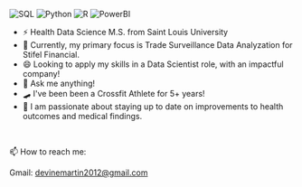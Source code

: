 ![SQL](https://img.shields.io/badge/SQL%20-%20red?style=for-the-badge&logo=SQL&logoColor=Blue)
![Python](https://img.shields.io/badge/Python%20-%20lightblue?style=for-the-badge&logo=SQL&logoColor=Blue)
![R](https://img.shields.io/badge/R%20-%20green?style=for-the-badge&logo=SQL&logoColor=Blue)
![PowerBI](https://img.shields.io/badge/PowerBI%20-%20gold?style=for-the-badge&logo=SQL&logoColor=Blue)
</br>
- ⚡ Health Data Science M.S. from Saint Louis University
- 🌱 Currently, my primary focus is Trade Surveillance Data Analyzation for Stifel Financial.
- 😄 Looking to apply my skills in a Data Scientist role, with an impactful company!
- 💬 Ask me anything!
- 🛹 I've been been a Crossfit Athlete for 5+ years!
- 🌲 I am passionate about staying up to date on improvements to health outcomes and medical findings.
</br>

📫 How to reach me:

Gmail: devinemartin2012@gmail.com
